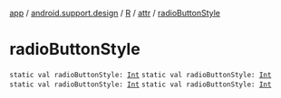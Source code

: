 [app](../../../index.md) / [android.support.design](../../index.md) / [R](../index.md) / [attr](index.md) / [radioButtonStyle](.)

# radioButtonStyle

`static val radioButtonStyle: `[`Int`](https://kotlinlang.org/api/latest/jvm/stdlib/kotlin/-int/index.html)
`static val radioButtonStyle: `[`Int`](https://kotlinlang.org/api/latest/jvm/stdlib/kotlin/-int/index.html)
`static val radioButtonStyle: `[`Int`](https://kotlinlang.org/api/latest/jvm/stdlib/kotlin/-int/index.html)
`static val radioButtonStyle: `[`Int`](https://kotlinlang.org/api/latest/jvm/stdlib/kotlin/-int/index.html)